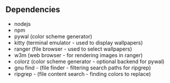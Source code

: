 ## Dependencies
- nodejs
- npm
- pywal (color scheme generator)
- kitty (terminal emulator - used to display wallpapers)
- ranger (file browser - used to select wallpapers)
- w3m (web browser - for rendering images in ranger)
- colorz (color scheme generator - optional backend for pywal)
- gnu find - (file finder - filtering search paths for ripgrep)
- ripgrep - (file content search - finding colors to replace)
